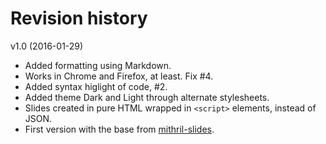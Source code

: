 Revision history
============================

v1.0 (2016-01-29)

* Added formatting using Markdown.
* Works in Chrome and Firefox, at least. Fix #4.
* Added syntax higlight of code, #2.
* Added theme Dark and Light through alternate stylesheets.
* Slides created in pure HTML wrapped in `<script>` elements, instead of JSON.
* First version with the base from [mithril-slides](https://github.com/wulab/mithril-slides).
